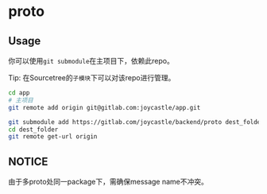 # proto

## Usage

你可以使用`git submodule`在主项目下，依赖此repo。

Tip: 在Sourcetree的`子模块`下可以对该repo进行管理。

```bash
cd app
# 主项目
git remote add origin git@gitlab.com:joycastle/app.git

git submodule add https://gitlab.com/joycastle/backend/proto dest_folder
cd dest_folder
git remote get-url origin

```

## NOTICE

由于多proto处同一package下，需确保message name不冲突。